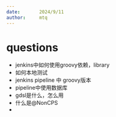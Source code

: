 ```yaml
---
date:       2024/9/11
author:     mtq
---
```


questions
===

- jenkins中如何使用groovy依赖，library
- 如何本地测试
- jenkins pipeline 中 groovy版本
- pipeline中使用数据库
- gdsl是什么，怎么用
- 什么是@NonCPS
- 